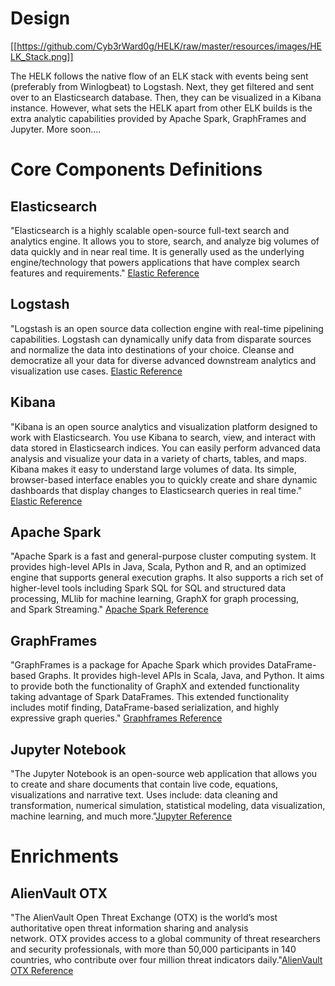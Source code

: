 # Design
[[https://github.com/Cyb3rWard0g/HELK/raw/master/resources/images/HELK_Stack.png]]

The HELK follows the native flow of an ELK stack with events being sent (preferably from Winlogbeat) to Logstash. Next, they get filtered and sent over to an Elasticsearch database. Then, they can be visualized in a Kibana instance. However, what sets the HELK apart from other ELK builds is the extra analytic capabilities provided by Apache Spark, GraphFrames and Jupyter. More soon....

# Core Components Definitions
## Elasticsearch
"Elasticsearch is a highly scalable open-source full-text search and analytics engine. It allows you to store, search, and analyze big volumes of data quickly and in near real time. It is generally used as the underlying engine/technology that powers applications that have complex search features and requirements." [Elastic Reference](https://www.elastic.co/guide/en/elasticsearch/reference/current/getting-started.html)

## Logstash
"Logstash is an open source data collection engine with real-time pipelining capabilities. Logstash can dynamically unify data from disparate sources and normalize the data into destinations of your choice. Cleanse and democratize all your data for diverse advanced downstream analytics and visualization use cases.
 [Elastic Reference](https://www.elastic.co/guide/en/logstash/current/introduction.html)

## Kibana
"Kibana is an open source analytics and visualization platform designed to work with Elasticsearch. You use Kibana to search, view, and interact with data stored in Elasticsearch indices. You can easily perform advanced data analysis and visualize your data in a variety of charts, tables, and maps.
Kibana makes it easy to understand large volumes of data. Its simple, browser-based interface enables you to quickly create and share dynamic dashboards that display changes to Elasticsearch queries in real time." [Elastic Reference](https://www.elastic.co/guide/en/kibana/current/introduction.html)

## Apache Spark
"Apache Spark is a fast and general-purpose cluster computing system. It provides high-level APIs in Java, Scala, Python and R, and an optimized engine that supports general execution graphs. It also supports a rich set of higher-level tools including Spark SQL for SQL and structured data processing, MLlib for machine learning, GraphX for graph processing, and Spark Streaming." [Apache Spark Reference](https://spark.apache.org/docs/latest/)

## GraphFrames
"GraphFrames is a package for Apache Spark which provides DataFrame-based Graphs. It provides high-level APIs in Scala, Java, and Python. It aims to provide both the functionality of GraphX and extended functionality taking advantage of Spark DataFrames. This extended functionality includes motif finding, DataFrame-based serialization, and highly expressive graph queries." [Graphframes Reference](https://graphframes.github.io/)

## Jupyter Notebook
"The Jupyter Notebook is an open-source web application that allows you to create and share documents that contain live code, equations, visualizations and narrative text. Uses include: data cleaning and transformation, numerical simulation, statistical modeling, data visualization, machine learning, and much more."[Jupyter Reference](http://jupyter.org/)

# Enrichments
## AlienVault OTX
"The AlienVault Open Threat Exchange (OTX) is the world’s most authoritative open threat information sharing and analysis network. OTX provides access to a global community of threat researchers and security professionals, with more than 50,000 participants in 140 countries, who contribute over four million threat indicators daily."[AlienVault OTX Reference](https://www.alienvault.com/documentation/otx/about-otx.htm)
